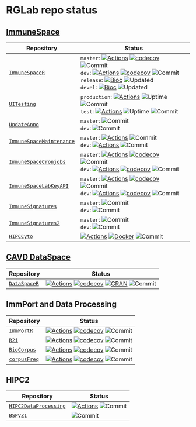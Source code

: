 # RGLab repo status

## [ImmuneSpace](https://immunespace.org/)

| Repository | Status |
| ---- | ------ |
| [`ImmuneSpaceR`](https://github.com/RGLab/ImmuneSpaceR) | `master`: [![Actions](https://github.com/RGLab/ImmuneSpaceR/workflows/R-CMD-check/badge.svg?branch=master)](https://github.com/RGLab/ImmuneSpaceR/actions?query=branch:master) [![codecov](https://codecov.io/gh/RGLab/ImmuneSpaceR/branch/master/graph/badge.svg)](https://codecov.io/gh/RGLab/ImmuneSpaceR/branch/master) ![Commit](https://img.shields.io/github/last-commit/RGLab/ImmuneSpaceR/master)<br>`dev`: [![Actions](https://github.com/RGLab/ImmuneSpaceR/workflows/R-CMD-check/badge.svg?branch=dev)](https://github.com/RGLab/ImmuneSpaceR/actions?query=branch:dev) [![codecov](https://codecov.io/gh/RGLab/ImmuneSpaceR/branch/dev/graph/badge.svg)](https://codecov.io/gh/RGLab/ImmuneSpaceR/branch/dev) ![Commit](https://img.shields.io/github/last-commit/RGLab/ImmuneSpaceR/dev)<br>`release`: [![Bioc](http://www.bioconductor.org/shields/build/release/bioc/ImmuneSpaceR.svg)](https://bioconductor.org/checkResults/release/bioc-LATEST/ImmuneSpaceR) ![Updated](https://bioconductor.org/shields/lastcommit/release/bioc/ImmuneSpaceR.svg) <br>`devel`: [![Bioc](http://www.bioconductor.org/shields/build/devel/bioc/ImmuneSpaceR.svg)](https://bioconductor.org/checkResults/devel/bioc-LATEST/ImmuneSpaceR) ![Updated](https://bioconductor.org/shields/lastcommit/devel/bioc/ImmuneSpaceR.svg) |
| [`UITesting`](https://github.com/RGLab/UITesting) | `production`: [![Actions](https://github.com/RGLab/UITesting/workflows/UITesting/badge.svg?branch=master)](https://github.com/RGLab/UITesting/actions?query=branch:master) ![Uptime](https://img.shields.io/uptimerobot/status/m777059647-11e17c1ae988b2310ead19df) ![Commit](https://img.shields.io/github/last-commit/RGLab/UITesting/master)<br>`test`: [![Actions](https://github.com/RGLab/UITesting/workflows/UITesting/badge.svg?branch=dev)](https://github.com/RGLab/UITesting/actions?query=branch:dev) ![Uptime](https://img.shields.io/uptimerobot/status/m777059648-609496c1c4c8d47df14b58a2) ![Commit](https://img.shields.io/github/last-commit/RGLab/UITesting/dev) |
| [`UpdateAnno`](https://github.com/RGLab/UpdateAnno) | `master`: ![Commit](https://img.shields.io/github/last-commit/RGLab/UpdateAnno/master)<br>`dev`: ![Commit](https://img.shields.io/github/last-commit/RGLab/UpdateAnno/dev) |
| [`ImmuneSpaceMaintenance`](https://github.com/RGLab/ImmuneSpaceMaintenance) | `master`: [![Actions](https://github.com/RGLab/ImmuneSpaceMaintenance/workflows/R-CMD-check/badge.svg?branch=master)](https://github.com/RGLab/ImmuneSpaceMaintenance/actions?query=branch:master) ![Commit](https://img.shields.io/github/last-commit/RGLab/ImmuneSpaceMaintenance/master)<br>`dev`: [![Actions](https://github.com/RGLab/ImmuneSpaceMaintenance/workflows/R-CMD-check/badge.svg?branch=dev)](https://github.com/RGLab/ImmuneSpaceMaintenance/actions?query=branch:dev) ![Commit](https://img.shields.io/github/last-commit/RGLab/ImmuneSpaceMaintenance/dev) |
| [`ImmuneSpaceCronjobs`](https://github.com/RGLab/ImmuneSpaceCronjobs) | `master`: [![Actions](https://github.com/RGLab/ImmuneSpaceCronjobs/workflows/R-CMD-check/badge.svg?branch=master)](https://github.com/RGLab/ImmuneSpaceCronjobs/actions?query=branch:master) [![codecov](https://codecov.io/gh/RGLab/ImmuneSpaceCronjobs/branch/master/graph/badge.svg)](https://codecov.io/gh/RGLab/ImmuneSpaceCronjobs?branch=master) ![Commit](https://img.shields.io/github/last-commit/RGLab/ImmuneSpaceCronjobs/master)<br>`dev`: [![Actions](https://github.com/RGLab/ImmuneSpaceCronjobs/workflows/R-CMD-check/badge.svg?branch=dev)](https://github.com/RGLab/ImmuneSpaceCronjobs/actions?query=branch:dev) [![codecov](https://codecov.io/gh/RGLab/ImmuneSpaceCronjobs/branch/dev/graph/badge.svg)](https://codecov.io/gh/RGLab/ImmuneSpaceCronjobs?branch=dev) ![Commit](https://img.shields.io/github/last-commit/RGLab/ImmuneSpaceCronjobs/dev) |
| [`ImmuneSpaceLabKeyAPI`](https://github.com/RGLab/ImmuneSpaceLabKeyAPI) | `master`: [![Actions](https://github.com/RGLab/ImmuneSpaceLabKeyAPI/workflows/R-CMD-check/badge.svg?branch=master)](https://github.com/RGLab/ImmuneSpaceLabKeyAPI/actions?query=branch:master) [![codecov](https://codecov.io/gh/RGLab/ImmuneSpaceLabKeyAPI/branch/master/graph/badge.svg)](https://codecov.io/gh/RGLab/ImmuneSpaceLabKeyAPI?branch=master) ![Commit](https://img.shields.io/github/last-commit/RGLab/ImmuneSpaceLabKeyAPI/master)<br>`dev`: [![Actions](https://github.com/RGLab/ImmuneSpaceLabKeyAPI/workflows/R-CMD-check/badge.svg?branch=dev)](https://github.com/RGLab/ImmuneSpaceLabKeyAPI/actions?query=branch:dev) [![codecov](https://codecov.io/gh/RGLab/ImmuneSpaceLabKeyAPI/branch/dev/graph/badge.svg)](https://codecov.io/gh/RGLab/ImmuneSpaceLabKeyAPI?branch=dev) ![Commit](https://img.shields.io/github/last-commit/RGLab/ImmuneSpaceLabKeyAPI/dev) |
| [`ImmuneSignatures`](https://github.com/RGLab/ImmuneSignatures) | `master`: ![Commit](https://img.shields.io/github/last-commit/RGLab/ImmuneSignatures/master)<br>`dev`: ![Commit](https://img.shields.io/github/last-commit/RGLab/ImmuneSignatures/dev) |
| [`ImmuneSignatures2`](https://github.com/RGLab/ImmuneSignatures2) | `master`: ![Commit](https://img.shields.io/github/last-commit/RGLab/ImmuneSignatures2/master)<br>`dev`: ![Commit](https://img.shields.io/github/last-commit/RGLab/ImmuneSignatures2/dev) |
| [`HIPCCyto`](https://github.com/RGLab/HIPCCyto) | [![Actions](https://github.com/RGLab/HIPCCyto/workflows/R-CMD-check/badge.svg)](https://github.com/RGLab/HIPCCyto/actions) [![Docker](https://img.shields.io/docker/cloud/build/rglab/hipccyto.svg)](https://hub.docker.com/r/rglab/hipccyto) ![Commit](https://img.shields.io/github/last-commit/rglab/hipccyto) |


## [CAVD DataSpace](https://dataspace.cavd.org/)

| Repository | Status |
| ---- | ------ |
| [`DataSpaceR`](https://github.com/ropensci/DataSpaceR) | [![Actions](https://github.com/ropensci/DataSpaceR/workflows/R-CMD-check/badge.svg)](https://github.com/ropensci/DataSpaceR/actions) [![codecov](https://codecov.io/gh/ropensci/DataSpaceR/branch/master/graph/badge.svg)](https://codecov.io/gh/ropensci/DataSpaceR/branch/master) [![CRAN](https://cranchecks.info/badges/worst/DataSpaceR)](https://cran.r-project.org/web/checks/check_results_DataSpaceR.html) ![Commit](https://img.shields.io/github/last-commit/ropensci/DataSpaceR) |


## ImmPort and Data Processing

| Repository | Status |
| ---- | ------ |
| [`ImmPortR`](https://github.com/RGLab/ImmPortR) | [![Actions](https://github.com/RGLab/ImmPortR/workflows/R-CMD-check/badge.svg)](https://github.com/RGLab/ImmPortR/actions) [![codecov](https://codecov.io/gh/RGLab/ImmPortR/branch/master/graph/badge.svg)](https://codecov.io/github/RGLab/ImmPortR?branch=master) ![Commit](https://img.shields.io/github/last-commit/RGLab/ImmPortR) |
| [`R2i`](https://github.com/RGLab/R2i) | [![Actions](https://github.com/RGLab/R2i/workflows/R-CMD-check/badge.svg)](https://github.com/RGLab/R2i/actions) [![codecov](https://codecov.io/gh/RGLab/R2i/branch/master/graph/badge.svg)](https://codecov.io/gh/RGLab/R2i?branch=master) ![Commit](https://img.shields.io/github/last-commit/RGLab/R2i) |
| [`BioCorpus`](https://github.com/RGLab/BioCorpus) | [![Actions](https://github.com/RGLab/BioCorpus/workflows/R-CMD-check/badge.svg)](https://github.com/RGLab/BioCorpus/actions) [![codecov](https://codecov.io/gh/RGLab/BioCorpus/branch/master/graph/badge.svg)](https://codecov.io/gh/RGLab/BioCorpus?branch=master) ![Commit](https://img.shields.io/github/last-commit/RGLab/BioCorpus) |
| [`corpusFreq`](https://github.com/RGLab/corpusFreq) | [![Actions](https://github.com/RGLab/corpusFreq/workflows/R-CMD-check/badge.svg)](https://github.com/RGLab/corpusFreq/actions) [![codecov](https://codecov.io/gh/RGLab/corpusFreq/branch/master/graph/badge.svg)](https://codecov.io/gh/RGLab/corpusFreq?branch=master) ![Commit](https://img.shields.io/github/last-commit/RGLab/corpusFreq) |


## HIPC2

| Repository | Status |
| ---- | ------ |
| [`HIPC2DataProcessing`](https://github.com/RGLab/HIPC2DataProcessing) | [![Actions](https://github.com/RGLab/HIPC2DataProcessing/workflows/R-CMD-check/badge.svg)](https://github.com/RGLab/HIPC2DataProcessing/actions) ![Commit](https://img.shields.io/github/last-commit/RGLab/HIPC2DataProcessing) |
| [`BSPVZ1`](https://github.com/RGLab/BSPVZ1) | ![Commit](https://img.shields.io/github/last-commit/RGLab/BSPVZ1) |
